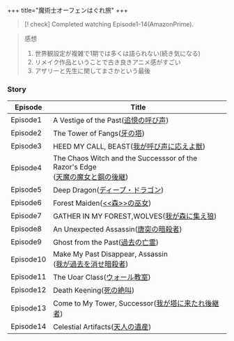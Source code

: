 +++
title="魔術士オーフェンはぐれ旅"
+++

> [! check] Completed watching Episode1-14(AmazonPrime).

> 感想  
> 1. 世界観設定が複雑で1期では多くは語られない(続き気になる)
> 2. リメイク作品ということで古き良きアニメ感がすごい
> 3. アザリーと先生に関してまさかという最後

### Story
| Episode   | Title                                                                                                                  |
| --------- | ---------------------------------------------------------------------------------------------------------------------- |
| Episode1  | A Vestige of the Past([追憶の呼び声](https://ssorphen-anime.com/1st/story/01.html))                                          |
| Episode2  | The Tower of Fangs([牙の塔](https://ssorphen-anime.com/1st/story/02.html))                                                |
| Episode3  | HEED MY CALL, BEAST([我が呼び声に応えよ獣](https://ssorphen-anime.com/1st/story/03.html))                                        |
| Episode4  | The Chaos Witch and the Successsor of the Razor's Edge<br>([天魔の魔女と鋼の後継](https://ssorphen-anime.com/1st/story/04.html)) |
| Episode5  | Deep Dragon([ディープ・ドラゴン](https://ssorphen-anime.com/1st/story/05.html))                                                 |
| Episode6  | Forest Maiden([<<森>>の巫女](https://ssorphen-anime.com/1st/story/06.html))                                                |
| Episode7  | GATHER IN MY FOREST,WOLVES([我が森に集え狼](https://ssorphen-anime.com/1st/story/07.html))                                    |
| Episode8  | An Unexpected Assassin([唐突の暗殺者](https://ssorphen-anime.com/1st/story/08.html))                                         |
| Episode9  | Ghost from the Past([過去の亡霊](https://ssorphen-anime.com/1st/story/09.html))                                             |
| Episode10 | Make My Past Disappear, Assassin<br>([我が過去を消せ暗殺者](https://ssorphen-anime.com/1st/story/10.html))                       |
| Episode11 | The Uoar Class([ウォール教室](https://ssorphen-anime.com/1st/story/11.html))                                                 |
| Episode12 | Death Keening([死の絶叫](https://ssorphen-anime.com/1st/story/12.html))                                                    |
| Episode13 | Come to My Tower, Successor([我が塔に来たれ後継者](https://ssorphen-anime.com/1st/story/13.html))                                |
| Episode14 | Celestial Artifacts([天人の遺産](https://ssorphen-anime.com/1st/story/14.html))                                             |
